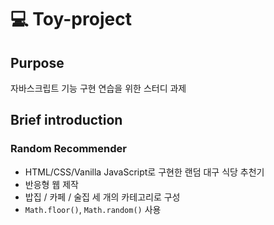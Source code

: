 # 💻 Toy-project

## Purpose
자바스크립트 기능 구현 연습을 위한 스터디 과제

## Brief introduction

### Random Recommender
- HTML/CSS/Vanilla JavaScript로 구현한 랜덤 대구 식당 추천기
- 반응형 웹 제작
- 밥집 / 카페 / 술집 세 개의 카테고리로 구성
- `Math.floor()`, `Math.random()` 사용
